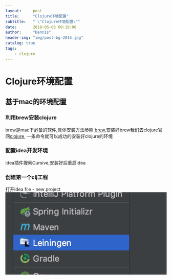 ```yaml
---
layout:     post
title:      "Clojure环境配置"
subtitle:   " \"Clojure环境配置\""
date:       2018-05-08 09:18:00
author:     "Dennis"
header-img: "img/post-bg-2015.jpg"
catalog: true
tags:
    - clojure
---
```


# Clojure环境配置  

## 基于mac的环境配置

### 利用brew安装clojure  
brew是mac下必备的软件,具体安装方法参照 [brew][1],安装好brew我们去clojure官网[clojure][2],
一条命令就可以成功的安装好clojure的环境  

### 配置idea开发环境  
idea插件搜索Cursive,安装好后重启idea
  
### 创建第一个clj工程  
打开idea file - new project ![img][3]










[1]: <https://brew.sh/index_zh-cn.html>  
[2]: <https://www.clojure.org/guides/getting_started>
[3]: /img/in-post/2018-05-08-clojure-install/clj_01.jpg